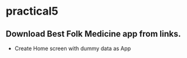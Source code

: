 # practical5

## Download Best Folk Medicine app from links.

* Create Home screen with dummy data as App
